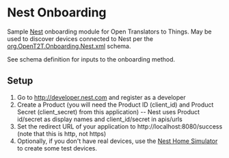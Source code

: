 # Nest Onboarding
Sample [Nest](http://www.nest.com/) onboarding module for Open Translators to Things. May be used to discover devices connected to Nest per the 
[org.OpenT2T.Onboarding.Nest.xml](https://github.com/opent2t/onboarding/blob/master/org.opent2t.onboarding.nest/org.opent2t.onboarding.nest.xml) schema.

See schema definition for inputs to the onboarding method.

## Setup
1. Go to http://developer.nest.com and register as a developer
2. Create a Product (you will need the Product ID (client_id) and Product Secret (client_secret) from this application)
-- Nest uses Product id/secret as display names and client_id/secret in apis/urls
3. Set the redirect URL of your application to http://localhost:8080/success (note that this is http, not https)
4. Optionally, if you don't have real devices, use the [Nest Home Simulator](https://developer.nest.com/documentation/cloud/home-simulator) to create some test devices.
